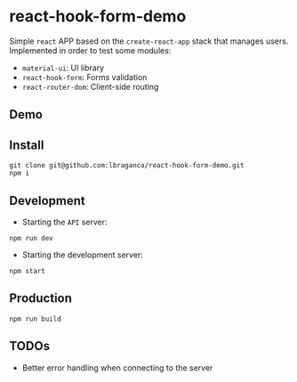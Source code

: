 # react-hook-form-demo

Simple `react` APP based on the `create-react-app` stack that manages users. Implemented in order to test some modules:

* `material-ui`: UI library
* `react-hook-form`: Forms validation
* `react-router-dom`: Client-side routing

## Demo

## Install

```
git clone git@github.com:lbraganca/react-hook-form-demo.git
npm i
```

## Development

* Starting the `API` server:

```
npm run dev
```

* Starting the development server:

```
npm start
```

## Production

```
npm run build
```

## TODOs

* Better error handling when connecting to the server